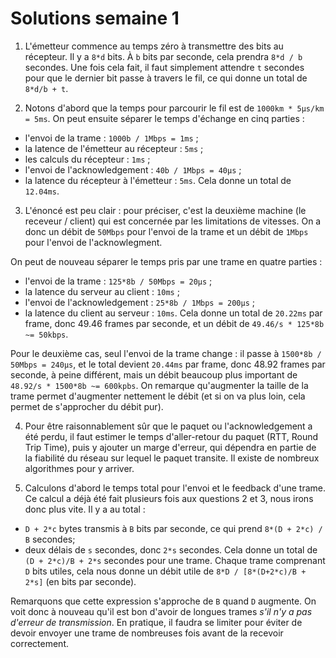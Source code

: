 # Solutions semaine 1

1. L'émetteur commence au temps zéro à transmettre des bits au récepteur. Il y a `8*d` bits. À `b` bits par seconde, cela prendra `8*d / b` secondes. Une fois cela fait, il faut simplement attendre `t` secondes pour que le dernier bit passe à travers le fil, ce qui donne un total de `8*d/b + t`.

2. Notons d'abord que la temps pour parcourir le fil est de `1000km * 5µs/km = 5ms`. On peut ensuite séparer le temps d'échange en cinq parties :
  - l'envoi de la trame : `1000b / 1Mbps = 1ms` ;
  - la latence de l'émetteur au récepteur : `5ms` ;
  - les calculs du récepteur : `1ms` ;
  - l'envoi de l'acknowledgement : `40b / 1Mbps = 40µs` ;
  - la latence du récepteur à l'émetteur : `5ms`.
  Cela donne un total de `12.04ms`.

3. L'énoncé est peu clair : pour préciser, c'est la deuxième machine (le receveur / client) qui est concernée par les limitations de vitesses. On a donc un débit de `50Mbps` pour l'envoi de la trame et un débit de `1Mbps` pour l'envoi de l'acknowlegment.
  
  On peut de nouveau séparer le temps pris par une trame en quatre parties :
  - l'envoi de la trame : `125*8b / 50Mbps = 20µs` ;
  - la latence du serveur au client : `10ms` ;
  - l'envoi de l'acknowledgement : `25*8b / 1Mbps = 200µs` ;
  - la latence du client au serveur : `10ms`.
  Cela donne un total de `20.22ms` par frame, donc 49.46 frames par seconde, et un débit de `49.46/s * 125*8b ~= 50kbps`.
  
  Pour le deuxième cas, seul l'envoi de la trame change : il passe à `1500*8b / 50Mbps = 240µs`, et le total devient `20.44ms` par frame, donc 48.92 frames par seconde, à peine différent, mais un débit beaucoup plus important de `48.92/s * 1500*8b ~= 600kpbs`. On remarque qu'augmenter la taille de la trame permet d'augmenter nettement le débit (et si on va plus loin, cela permet de s'approcher du débit pur).

4. Pour être raisonnablement sûr que le paquet ou l'acknowledgement a été perdu, il faut estimer le temps d'aller-retour du paquet (RTT, Round Trip Time), puis y ajouter un marge d'erreur, qui dépendra en partie de la fiabilité du réseau sur lequel le paquet transite. Il existe de nombreux algorithmes pour y arriver.

6. Calculons d'abord le temps total pour l'envoi et le feedback d'une trame. Ce calcul a déjà été fait plusieurs fois aux questions 2 et 3, nous irons donc plus vite. Il y a au total :
  - `D + 2*c` bytes transmis à `B` bits par seconde, ce qui prend `8*(D + 2*c) / B` secondes;
  - deux délais de `s` secondes, donc `2*s` secondes.
  Cela donne un total de `(D + 2*c)/B + 2*s` secondes pour une trame. Chaque trame comprenant `D` bits utiles, cela nous donne un débit utile de `8*D / [8*(D+2*c)/B + 2*s]` (en bits par seconde).
  
  Remarquons que cette expression s'approche de `B` quand `D` augmente. On voit donc à nouveau qu'il est bon d'avoir de longues trames *s'il n'y a pas d'erreur de transmission*. En pratique, il faudra se limiter pour éviter de devoir envoyer une trame de nombreuses fois avant de la recevoir correctement.
